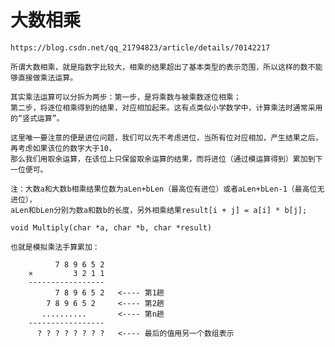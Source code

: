 # 大数相乘 #

	https://blog.csdn.net/qq_21794823/article/details/70142217
	
	所谓大数相乘，就是指数字比较大，相乘的结果超出了基本类型的表示范围，所以这样的数不能够直接做乘法运算。

	其实乘法运算可以分拆为两步：第一步，是将乘数与被乘数逐位相乘；
	第二步，将逐位相乘得到的结果，对应相加起来。这有点类似小学数学中，计算乘法时通常采用的“竖式运算”。
	
	这里唯一要注意的便是进位问题，我们可以先不考虑进位，当所有位对应相加，产生结果之后，再考虑如果该位的数字大于10，
	那么我们用取余运算，在该位上只保留取余运算的结果，而将进位（通过模运算得到）累加到下一位便可。
	
	注：大数a和大数b相乘结果位数为aLen+bLen（最高位有进位）或者aLen+bLen-1（最高位无进位），
	aLen和bLen分别为数a和数b的长度，另外相乘结果result[i + j] = a[i] * b[j]; 

	void Multiply(char *a, char *b, char *result) 

	也就是模拟乘法手算累加：

		      7 8 9 6 5 2
		×         3 2 1 1
		-----------------
		      7 8 9 6 5 2   <---- 第1趟 
		    7 8 9 6 5 2     <---- 第2趟 
		   ..........       <---- 第n趟 
		-----------------
		  ? ? ? ? ? ? ? ?   <---- 最后的值用另一个数组表示 

	